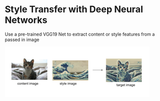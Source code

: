 # Style Transfer with Deep Neural Networks

Use a pre-trained VGG19 Net to extract content or style features from a passed in image

<img src='notebook_ims/style_tx_cat.png' width=90% />